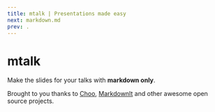 ```yaml
---
title: mtalk | Presentations made easy
next: markdown.md
prev: .
---
```

# mtalk

Make the slides for your talks with **markdown only**.

Brought to you thanks to [Choo](https://choo.io/), 
[MarkdownIt](https://markdown-it.github.io/) and other awesome
open source projects.